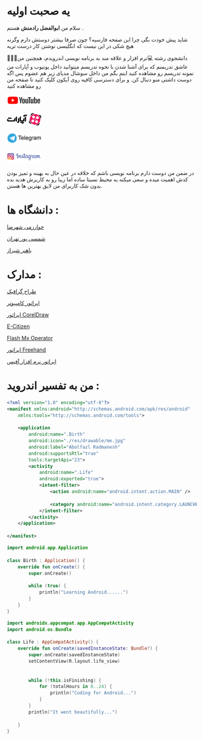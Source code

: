 # یه صحبت اولیه
سلام من **ابوالفضل رادمنش** هستم .


شاید پیش خودت بگی چرا این صفحه فارسیه؟ چون صرفا بیشتر دوستش دارم وگرنه هیچ شکی در این نیست که انگلیسی نوشتن کار درست تریه


🧑🏻‍🎓دانشجوی رشته 💻نرم افزار و علاقه مند به برنامه نویسی اندرویدم، همچنین من عاشق تدریسم که برای آشنا شدن با نحوه تدریسم میتوانید داخل یوتیوب و آپارات من نمونه تدریسم رو مشاهده کنید اینم بگم من داخل سوشال مدیای زیر هم عضوم پس اگه دوست داشتی منو دنبال کن. و برای دسترسی کافیه روی آیکون کلیک کنید تا صفحه من رو مشاهده کنید


[![logo_youtube](./res/drawable/logo_youtube.png)](https://youtube.com/@learndotroid)

 [![logo](./res/drawable/logo.png)](https://www.aparat.com/LearnDotRoid)

 [![logo_telegram](./res/drawable/logo_telegram.png)](https://t.me/LearnDotRoidRad)

 [![logo_insta](./res/drawable/logo_insta.png)](https://youtube.com/@learndotroid)






در ضمن من دوست دارم برنامه نویسی باشم که خلاقه در عین حال به بهینه و تمیز بودن کدش اهمیت میده و سعی میکنه یه محیط نسبتا ساده اما زیبا رو به کاربرش هدیه بده بدون شک کاربرای من لایق بهترین ها هستن.

# دانشگاه ها :

[خوارزمی شهرضا](https://p-shahreza.tvu.ac.ir/)

[شمسی پور تهران](https://shamsipour.tvu.ac.ir/)

[باهنر شیراز](https://bahonarshiraz.tvu.ac.ir/)



# مدارک :

[طراح گرافیک](http://learndotroid.com/Radmanesh/Me/Fa/image/Computer%20Graphic%20Designer.png)

[اپراتور کامپیوتر](http://learndotroid.com/Radmanesh/Me/Fa/image/Computer%20Operator.png)

[اپراتور CorelDraw](http://learndotroid.com/Radmanesh/Me/Fa/image/CorelDraw%20Operator.png)

[E-Citizen](http://learndotroid.com/Radmanesh/Me/Fa/image/E-Citizen.png)

[Flash Mx Operator](http://learndotroid.com/Radmanesh/Me/Fa/image/Flash%20Mx%20Operator.png)

[اپراتور Freehand](http://learndotroid.com/Radmanesh/Me/Fa/image/Freehand%20Operator.png)

[اپراتور نرم افزار آفیس](http://learndotroid.com/Radmanesh/Me/Fa/image/Office%20Software%20Operator.png)
# من به تفسیر اندروید :
```xml 
<?xml version="1.0" encoding="utf-8"?>
<manifest xmlns:android="http://schemas.android.com/apk/res/android"
    xmlns:tools="http://schemas.android.com/tools">

    <application
        android:name=".Birth"
        android:icon="./res/drawable/me.jpg"
        android:label="Abolfazl Radmanesh"
        android:supportsRtl="true"
        tools:targetApi="23">
        <activity
            android:name=".Life"
            android:exported="true">
            <intent-filter>
                <action android:name="android.intent.action.MAIN" />

                <category android:name="android.intent.category.LAUNCHER" />
            </intent-filter>
        </activity>
    </application>

</manifest> 
```

```kotlin 
import android.app.Application

class Birth : Application() {
    override fun onCreate() {
        super.onCreate()

        while (true) {
            println("Learning Android......")
        }
    }
}
```

```kotlin 
import androidx.appcompat.app.AppCompatActivity
import android.os.Bundle

class Life : AppCompatActivity() {
    override fun onCreate(savedInstanceState: Bundle?) {
        super.onCreate(savedInstanceState)
        setContentView(R.layout.life_view)


        while (!this.isFinishing) {
            for (totalHours in 0..24) {
                println("Coding for Android...")
            }
        }
        println("It went beautifully...")

    }
}
```
